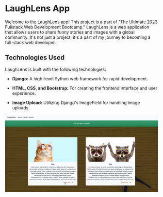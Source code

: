 # LaughLens App

Welcome to the LaughLens app! This project is a part of "The Ultimate 2023 Fullstack Web Development Bootcamp." LaughLens is a web application that allows users to share funny stories and images with a global community. It's not just a project; it's a part of my journey to becoming a full-stack web developer.

## Technologies Used

LaughLens is built with the following technologies:

- **Django:** A high-level Python web framework for rapid development.

- **HTML, CSS, and Bootstrap:** For creating the frontend interface and user experience.

- **Image Upload:** Utilizing Django's ImageField for handling image uploads.

<img src="screenshot.png" alt="screenshot-image">
